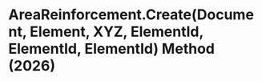 # AreaReinforcement.Create(Document, Element, XYZ, ElementId, ElementId, ElementId) Method (2026)

﻿